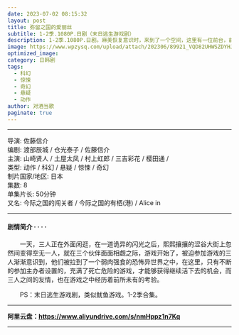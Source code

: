 ```yaml
---
date: 2023-07-02 08:15:32
layout: post
title: 弥留之国的爱丽丝
subtitle: 1-2季.1080P.日剧（末日逃生游戏剧）
description: 1-2季.1080P.日剧。麻美恢复意识时，来到了一个空间，这里有一位前台，前台告诉麻美她已经死了。现在有两个选择，一是转世投胎，成为食蚁兽，另一个是投胎回到婴儿时期的身体里，再活一遍，回去积累阴德，以换取能够转世投胎在次成为人的机会...
image: https://www.wpzysq.com/upload/attach/202306/89921_VQD82UHWSZDYHJV.png
optimized_image: 
category: 日韩剧
tags:
  - 科幻
  - 惊悚
  - 奇幻
  - 悬疑
  - 动作
author: 对酒当歌
paginate: true
---
```


---

导演: 佐藤信介  
编剧: 渡部辰城 / 仓光泰子 / 佐藤信介  
主演: 山崎贤人 / 土屋太凤 / 村上虹郎 / 三吉彩花 / 樱田通 /  
类型: 动作 / 科幻 / 悬疑 / 惊悚 / 奇幻  
制片国家/地区: 日本  
集数: 8  
单集片长: 50分钟  
又名: 今际之国的闯关者 / 今际之国的有栖(港) / Alice in  

---

#### 剧情简介 · · · ·

　　一天，三人正在外面闲逛，在一道诡异的闪光之后，熙熙攘攘的涩谷大街上忽然间变得空无一人，就在三个伙伴面面相觑之际，游戏开始了，被迫参加游戏的三人渐渐意识到，他们被拉到了一个弱肉强食的恐怖异世界之中，在这里，只有不断的参加主办者设置的，充满了死亡危险的游戏，才能够获得继续活下去的机会，而三人之间的友情，也在游戏之中经历着前所未有的考验。

　　PS：末日逃生游戏剧，类似鱿鱼游戏。1-2季合集。

---

**阿里云盘：<https://www.aliyundrive.com/s/nmHppz1n7Kq>**

---
